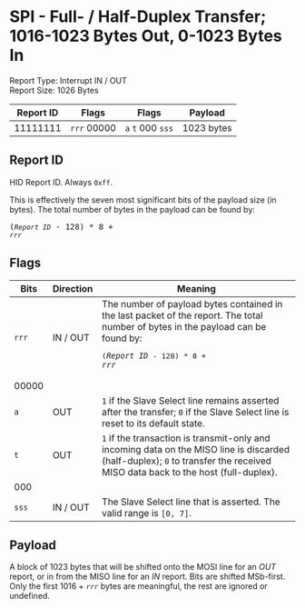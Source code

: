 
# SPI - Full- / Half-Duplex Transfer; 1016-1023 Bytes Out, 0-1023 Bytes In
Report Type: Interrupt IN / OUT<br />
Report Size: 1026 Bytes

| Report ID | Flags | Flags | Payload |
|-----------|-------|-------|---------|
| 11111111 | `rrr`&nbsp;00000 | `a`&nbsp;`t`&nbsp;000&nbsp;`sss` | 1023 bytes |

## Report ID
HID Report ID.  Always `0xff`.

This is effectively the seven most significant bits of the payload size (in bytes).  The total number of bytes in the payload can be found by: <pre>(*`Report ID`* - 128) * 8 + *`rrr`*</pre>

## Flags
| Bits  | Direction | Meaning |
|-------|-----------|---------|
| `rrr` | IN / OUT  | The number of payload bytes contained in the last packet of the report.  The total number of bytes in the payload can be found by: <pre>(*`Report ID`* - 128) * 8 + *`rrr`*</pre> |
| 00000 |          |                                                                       |
| `a`   | OUT      | `1` if the Slave Select line remains asserted after the transfer; `0` if the Slave Select line is reset to its default state. |
| `t`   | OUT      | `1` if the transaction is transmit-only and incoming data on the MISO line is discarded (half-duplex); `0` to transfer the received MISO data back to the host (full-duplex). |
| 000   |          |                                                                       |
| `sss` | IN / OUT | The Slave Select line that is asserted.  The valid range is `[0, 7]`. |

## Payload
A block of 1023 bytes that will be shifted onto the MOSI line for an *OUT* report, or in from the MISO line for an *IN* report.  Bits are shifted MSb-first.  Only the first 1016 + *`rrr`* bytes are meaningful, the rest are ignored or undefined.
